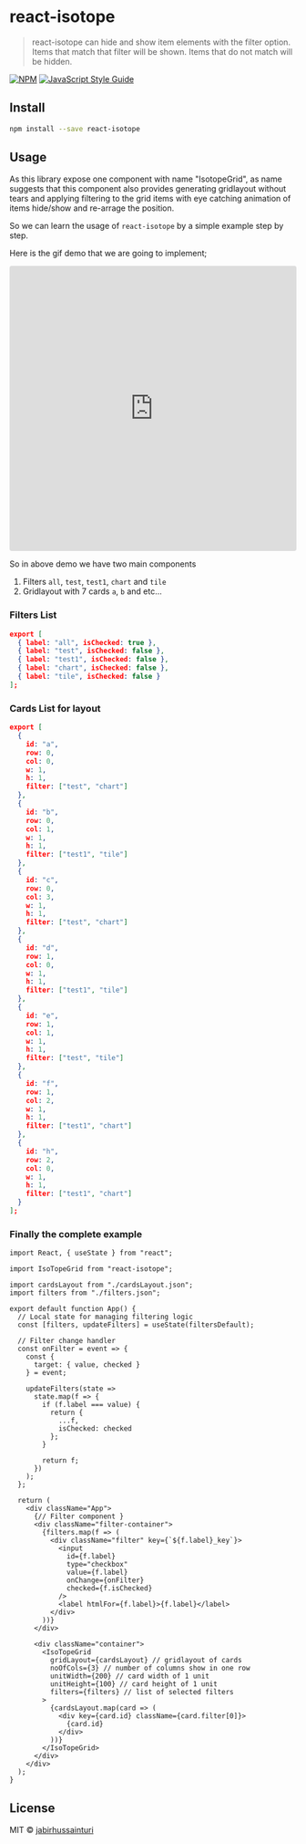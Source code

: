 # react-isotope

> react-isotope can hide and show item elements with the filter option. Items that match that filter will be shown. Items that do not match will be hidden.

[![NPM](https://img.shields.io/npm/v/react-isotope.svg)](https://www.npmjs.com/package/react-isotope) [![JavaScript Style Guide](https://img.shields.io/badge/code_style-standard-brightgreen.svg)](https://standardjs.com)

## Install

```bash
npm install --save react-isotope
```

## Usage

As this library expose one component with name "IsotopeGrid", as name suggests that this component also provides generating gridlayout without tears and applying filtering to the grid items with eye catching animation of items hide/show and re-arrage the position.

So we can learn the usage of `react-isotope` by a simple example step by step.

Here is the gif demo that we are going to implement;

<iframe
     src="https://codesandbox.io/embed/react-isotope-8imre?fontsize=14&hidenavigation=1&theme=dark"
     style="width:100%; height:500px; border:0; border-radius: 4px; overflow:hidden;"
     title="react-isotope"
     allow="geolocation; microphone; camera; midi; vr; accelerometer; gyroscope; payment; ambient-light-sensor; encrypted-media; usb"
     sandbox="allow-modals allow-forms allow-popups allow-scripts allow-same-origin"
   ></iframe>

So in above demo we have two main components

1. Filters `all`, `test`, `test1`, `chart` and `tile`
2. Gridlayout with 7 cards `a`, `b` and etc...

### Filters List

```json
export [
  { label: "all", isChecked: true },
  { label: "test", isChecked: false },
  { label: "test1", isChecked: false },
  { label: "chart", isChecked: false },
  { label: "tile", isChecked: false }
];
```

### Cards List for layout

```json
export [
  {
    id: "a",
    row: 0,
    col: 0,
    w: 1,
    h: 1,
    filter: ["test", "chart"]
  },
  {
    id: "b",
    row: 0,
    col: 1,
    w: 1,
    h: 1,
    filter: ["test1", "tile"]
  },
  {
    id: "c",
    row: 0,
    col: 3,
    w: 1,
    h: 1,
    filter: ["test", "chart"]
  },
  {
    id: "d",
    row: 1,
    col: 0,
    w: 1,
    h: 1,
    filter: ["test1", "tile"]
  },
  {
    id: "e",
    row: 1,
    col: 1,
    w: 1,
    h: 1,
    filter: ["test", "tile"]
  },
  {
    id: "f",
    row: 1,
    col: 2,
    w: 1,
    h: 1,
    filter: ["test1", "chart"]
  },
  {
    id: "h",
    row: 2,
    col: 0,
    w: 1,
    h: 1,
    filter: ["test1", "chart"]
  }
];

```

### Finally the complete example

```tsx
import React, { useState } from "react";

import IsoTopeGrid from "react-isotope";

import cardsLayout from "./cardsLayout.json";
import filters from "./filters.json";

export default function App() {
  // Local state for managing filtering logic
  const [filters, updateFilters] = useState(filtersDefault);

  // Filter change handler
  const onFilter = event => {
    const {
      target: { value, checked }
    } = event;

    updateFilters(state =>
      state.map(f => {
        if (f.label === value) {
          return {
            ...f,
            isChecked: checked
          };
        }

        return f;
      })
    );
  };

  return (
    <div className="App">
      {// Filter component }
      <div className="filter-container">
        {filters.map(f => (
          <div className="filter" key={`${f.label}_key`}>
            <input
              id={f.label}
              type="checkbox"
              value={f.label}
              onChange={onFilter}
              checked={f.isChecked}
            />
            <label htmlFor={f.label}>{f.label}</label>
          </div>
        ))}
      </div>

      <div className="container">
        <IsoTopeGrid
          gridLayout={cardsLayout} // gridlayout of cards
          noOfCols={3} // number of columns show in one row
          unitWidth={200} // card width of 1 unit
          unitHeight={100} // card height of 1 unit
          filters={filters} // list of selected filters
        >
          {cardsLayout.map(card => (
            <div key={card.id} className={card.filter[0]}>
              {card.id}
            </div>
          ))}
        </IsoTopeGrid>
      </div>
    </div>
  );
}
```

## License

MIT © [jabirhussainturi](https://github.com/jabirhussainturi)

